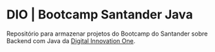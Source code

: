 # DIO | Bootcamp Santander Java

Repositório para armazenar projetos do Bootcamp do Santander sobre Backend com Java da [Digital Innovation One](https://www.dio.me/).

